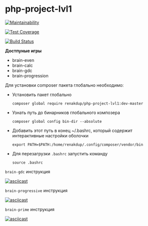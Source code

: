 # php-project-lvl1

[![Maintainability](https://api.codeclimate.com/v1/badges/5bf57db1d7f8b0a27e4e/maintainability)](https://codeclimate.com/github/renakdup/php-project-lvl1/maintainability)

[![Test Coverage](https://api.codeclimate.com/v1/badges/5bf57db1d7f8b0a27e4e/test_coverage)](https://codeclimate.com/github/renakdup/php-project-lvl1/test_coverage)

[![Build Status](https://travis-ci.org/renakdup/php-project-lvl1.svg?branch=master)](https://travis-ci.org/renakdup/php-project-lvl1)

**Достпуные игры**
- brain-even
- brain-calc
- brain-gdc
- brain-progression

Для установки composer пакета глобально необходимо:

- Установить пакет глобально

    `composer global require renakdup/php-project-lvl1:dev-master`


- Узнать путь до бинарников глобального композера

    `composer global config bin-dir --absolute`

- Добавить этот путь в конец ~/.bashrc, который содержит интерактивные настройки оболочки

    `export PATH=$PATH:/home/renakdup/.config/composer/vendor/bin`
    
- Для перезагрузки `.bashrc` запустить команду

    `source .bashrc`
    
`brain-gdc` инструкция
    
[![asciicast](https://asciinema.org/a/PnQjCVNlWriIlgOFwiY6LN69d.svg)](https://asciinema.org/a/PnQjCVNlWriIlgOFwiY6LN69d)

`brain-progressive` инструкция

[![asciicast](https://asciinema.org/a/HSCUfQCk0Pv0apeQEDG3OyBxo.svg)](https://asciinema.org/a/HSCUfQCk0Pv0apeQEDG3OyBxo)

`brain-prime` инструкция

[![asciicast](https://asciinema.org/a/awN0SinTb19qJBV1zfma2CEah.svg)](https://asciinema.org/a/awN0SinTb19qJBV1zfma2CEah)
